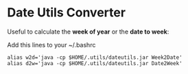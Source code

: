 # Date Utils Converter

Useful to calculate the **week of year** or the **date to week**:

Add this lines to your ~/.bashrc
```shell
alias w2d='java -cp $HOME/.utils/dateutils.jar Week2Date'
alias d2w='java -cp $HOME/.utils/dateutils.jar Date2Week'
```

